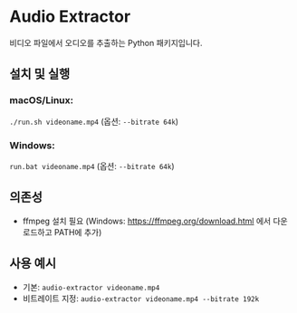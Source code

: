 # Audio Extractor

비디오 파일에서 오디오를 추출하는 Python 패키지입니다.

## 설치 및 실행

### macOS/Linux:
`./run.sh videoname.mp4` (옵션: `--bitrate 64k`)

### Windows:
`run.bat videoname.mp4` (옵션: `--bitrate 64k`)

## 의존성
- ffmpeg 설치 필요 (Windows: https://ffmpeg.org/download.html 에서 다운로드하고 PATH에 추가)

## 사용 예시
- 기본: `audio-extractor videoname.mp4`
- 비트레이트 지정: `audio-extractor videoname.mp4 --bitrate 192k`